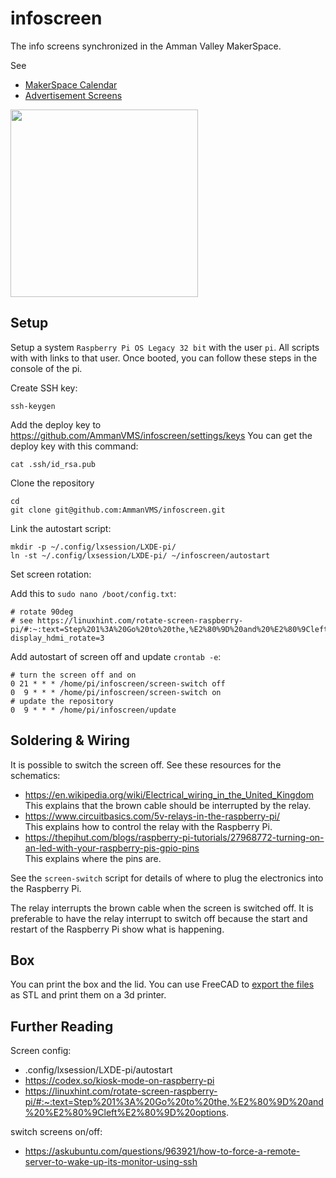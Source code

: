 # infoscreen

The info screens synchronized in the Amman Valley MakerSpace.

See
- [MakerSpace Calendar](https://ammanvalley.foss.wales/t/calendar-for-the-makerspace/233)
- [Advertisement Screens](https://ammanvalley.foss.wales/t/advertisement-screens-of-events/86)

<img src="https://user-images.githubusercontent.com/564768/215332306-38d6bc3f-1a7d-4229-8568-2e8973433728.jpg" height="300px">

## Setup

Setup a system `Raspberry Pi OS Legacy 32 bit` with the user `pi`. All scripts with with links to that user. Once booted, you can follow these steps in the console of the pi.

Create SSH key:

```
ssh-keygen
```

Add the deploy key to https://github.com/AmmanVMS/infoscreen/settings/keys
You can get the deploy key with this command:

```
cat .ssh/id_rsa.pub
```

Clone the repository

```
cd
git clone git@github.com:AmmanVMS/infoscreen.git
```

Link the autostart script:

```
mkdir -p ~/.config/lxsession/LXDE-pi/
ln -st ~/.config/lxsession/LXDE-pi/ ~/infoscreen/autostart
```
Set screen rotation:

Add this to `sudo nano /boot/config.txt`:

```
# rotate 90deg
# see https://linuxhint.com/rotate-screen-raspberry-pi/#:~:text=Step%201%3A%20Go%20to%20the,%E2%80%9D%20and%20%E2%80%9Cleft%E2%80%9D%20options.
display_hdmi_rotate=3
```

Add autostart of screen off and update `crontab -e`:

```
# turn the screen off and on
0 21 * * * /home/pi/infoscreen/screen-switch off
0  9 * * * /home/pi/infoscreen/screen-switch on
# update the repository
0  9 * * * /home/pi/infoscreen/update
```

## Soldering & Wiring

It is possible to switch the screen off.
See these resources for the schematics:
- https://en.wikipedia.org/wiki/Electrical_wiring_in_the_United_Kingdom  
  This explains that the brown cable should be interrupted by the relay.
- https://www.circuitbasics.com/5v-relays-in-the-raspberry-pi/  
  This explains how to control the relay with the Raspberry Pi.
- https://thepihut.com/blogs/raspberry-pi-tutorials/27968772-turning-on-an-led-with-your-raspberry-pis-gpio-pins  
  This explains where the pins are.

See the `screen-switch` script for details of where to plug the electronics into the Raspberry Pi.

The relay interrupts the brown cable when the screen is switched off.
It is preferable to have the relay interrupt to switch off because the start and restart of the Raspberry Pi show what is happening. 

## Box

You can print the box and the lid. You can use FreeCAD to [export the files](https://wiki.freecad.org/Export_to_STL_or_OBJ) as STL and print them on a 3d printer.



## Further Reading

Screen config:
- .config/lxsession/LXDE-pi/autostart
- https://codex.so/kiosk-mode-on-raspberry-pi	
- https://linuxhint.com/rotate-screen-raspberry-pi/#:~:text=Step%201%3A%20Go%20to%20the,%E2%80%9D%20and%20%E2%80%9Cleft%E2%80%9D%20options.

switch screens on/off:
- https://askubuntu.com/questions/963921/how-to-force-a-remote-server-to-wake-up-its-monitor-using-ssh


